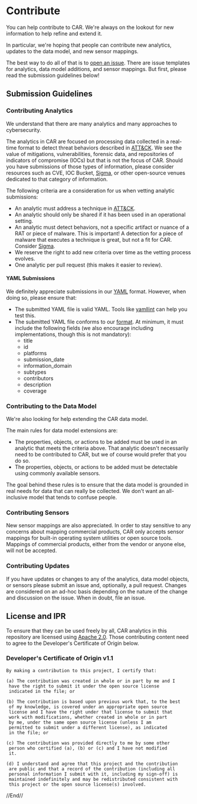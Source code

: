 # Contribute
You can help contribute to CAR. We're always on the lookout for new information to help refine and extend it.

In particular, we're hoping that people can contribute new analytics, updates to the data model, and new sensor mappings.

The best way to do all of that is to [open an issue](https://github.com/mitre-attack/car/issues/new/choose). There are issue templates for analytics, data model additions, and sensor mappings. But first, please read the submission guidelines below!

## Submission Guidelines

### Contributing Analytics
We understand that there are many analytics and many approaches to cybersecurity. 

The analytics in CAR are focused on processing data collected in a real-time format to detect threat behaviors described in [ATT&CK](https://attack.mitre.org). We see the value of mitigations, vulnerabilities, forensic data, and repositories of indicators of compromise (IOCs) but that is not the focus of CAR. Should you have submissions of those types of information, please consider resources such as CVE, IOC Bucket, [Sigma](https://github.com/Neo23x0/sigma), or other open-source venues dedicated to that category of information.

The following criteria are a consideration for us when vetting analytic submissions:
- An analytic must address a technique in [ATT&CK](https://attack.mitre.org).
- An analytic should only be shared if it has been used in an operational setting.
- An analytic must detect behaviors, not a specific artifact or nuance of a RAT or piece of malware. This is important! A detection for a piece of malware that executes a technique is great, but not a fit for CAR. Consider [Sigma](https://github.com/Neo23x0/sigma).
- We reserve the right to add new criteria over time as the vetting process evolves.
- One analytic per pull request (this makes it easier to review).

#### YAML Submissions

We definitely appreciate submissions in our [YAML](https://github.com/mitre-attack/car/blob/master/analytics/CAR-2020-11-011.yaml) format. However, when doing so, please ensure that:

* The submitted YAML file is valid YAML. Tools like [yamllint](http://www.yamllint.com/) can help you test this.
* The submitted YAML file conforms to our [format](https://github.com/mitre-attack/car/blob/master/analytics/CAR-2020-11-011.yaml). At minimum, it must include the following fields (we also encourage including implementations, though this is not mandatory):
  * title
  * id
  * platforms
  * submission_date
  * information_domain
  * subtypes
  * contributors
  * description
  * coverage

### Contributing to the Data Model
We're also looking for help extending the CAR data model.

The main rules for data model extensions are:
- The properties, objects, or actions to be added must be used in an analytic that meets the criteria above. That analytic doesn't necessarily need to be contributed to CAR, but we of course would prefer that you do so.
- The properties, objects, or actions to be added must be detectable using commonly available sensors.

The goal behind these rules is to ensure that the data model is grounded in real needs for data that can really be collected. We don't want an all-inclusive model that tends to confuse people.

### Contributing Sensors
New sensor mappings are also appreciated. In order to stay sensitive to any concerns about mapping commercial products, CAR only accepts sensor mappings for built-in operating system utilities or open source tools. Mappings of commercial products, either from the vendor or anyone else, will not be accepted.

### Contributing Updates

If you have updates or changes to any of the analytics, data model objects, or sensors please submit an issue and, optionally, a pull request. Changes are considered on an ad-hoc basis depending on the nature of the change and discussion on the issue. When in doubt, file an issue.

## License and IPR

To ensure that they can be used freely by all, CAR analytics in this repository are licensed using [Apache 2.0](https://choosealicense.com/licenses/apache-2.0/). Those contributing content need to agree to the Developer's Certificate of Origin below.

### Developer's Certificate of Origin v1.1

```
By making a contribution to this project, I certify that:

(a) The contribution was created in whole or in part by me and I
 have the right to submit it under the open source license
 indicated in the file; or

(b) The contribution is based upon previous work that, to the best
 of my knowledge, is covered under an appropriate open source
 license and I have the right under that license to submit that
 work with modifications, whether created in whole or in part
 by me, under the same open source license (unless I am
 permitted to submit under a different license), as indicated
 in the file; or

(c) The contribution was provided directly to me by some other
 person who certified (a), (b) or (c) and I have not modified
 it.

(d) I understand and agree that this project and the contribution
 are public and that a record of the contribution (including all
 personal information I submit with it, including my sign-off) is
 maintained indefinitely and may be redistributed consistent with
 this project or the open source license(s) involved.
```
//End//
